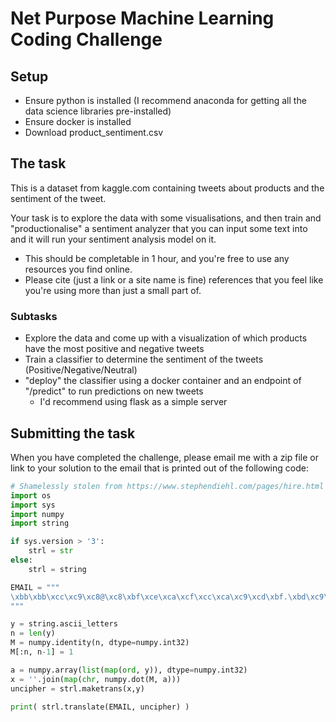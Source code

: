 # Net Purpose Machine Learning Coding Challenge

## Setup

- Ensure python is installed (I recommend anaconda for getting all the data science libraries pre-installed)
- Ensure docker is installed
- Download product\_sentiment.csv

## The task
This is a dataset from kaggle.com containing tweets about products and the sentiment of the tweet. 

Your task is to explore the data with some visualisations, and then train and "productionalise" a sentiment analyzer that you can input some text into and it will run your sentiment analysis model on it.
- This should be completable in 1 hour, and you're free to use any resources you find online. 
- Please cite (just a link or a site name is fine) references that you feel like you're using more than just a small part of.

### Subtasks
- Explore the data and come up with a visualization of which products have the most positive and negative tweets
- Train a classifier to determine the sentiment of the tweets (Positive/Negative/Neutral)
- "deploy" the classifier using a docker container and an endpoint of "/predict" to run predictions on new tweets
  - I'd recommend using flask as a simple server

## Submitting the task
When you have completed the challenge, please email me with a zip file or link to your solution to the email that is printed out of the following code:
```python
# Shamelessly stolen from https://www.stephendiehl.com/pages/hire.html
import os
import sys
import numpy
import string

if sys.version > '3':
    strl = str
else:
    strl = string

EMAIL = """
\xbb\xbb\xcc\xc9\xc8@\xc8\xbf\xce\xca\xcf\xcc\xca\xc9\xcd\xbf.\xbd\xc9\xc7
"""

y = string.ascii_letters
n = len(y)
M = numpy.identity(n, dtype=numpy.int32)
M[:n, n-1] = 1

a = numpy.array(list(map(ord, y)), dtype=numpy.int32)
x = ''.join(map(chr, numpy.dot(M, a)))
uncipher = strl.maketrans(x,y)

print( strl.translate(EMAIL, uncipher) )
```
